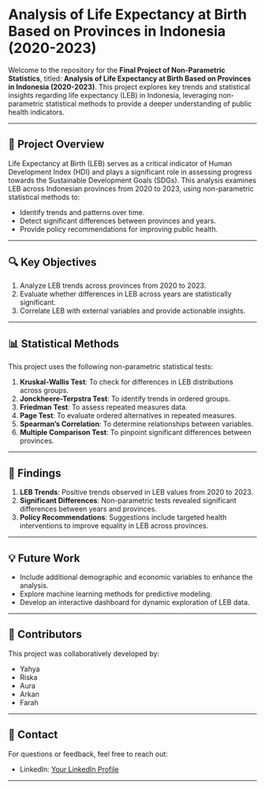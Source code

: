 # Analysis of Life Expectancy at Birth Based on Provinces in Indonesia (2020-2023)

Welcome to the repository for the **Final Project of Non-Parametric Statistics**, titled: **Analysis of Life Expectancy at Birth Based on Provinces in Indonesia (2020-2023)**. This project explores key trends and statistical insights regarding life expectancy (LEB) in Indonesia, leveraging non-parametric statistical methods to provide a deeper understanding of public health indicators.

---

## 🎯 **Project Overview**
Life Expectancy at Birth (LEB) serves as a critical indicator of Human Development Index (HDI) and plays a significant role in assessing progress towards the Sustainable Development Goals (SDGs). This analysis examines LEB across Indonesian provinces from 2020 to 2023, using non-parametric statistical methods to:
- Identify trends and patterns over time.
- Detect significant differences between provinces and years.
- Provide policy recommendations for improving public health.

---

## 🔍 **Key Objectives**
1. Analyze LEB trends across provinces from 2020 to 2023.
2. Evaluate whether differences in LEB across years are statistically significant.
3. Correlate LEB with external variables and provide actionable insights.

---

## 📊 **Statistical Methods**
This project uses the following non-parametric statistical tests:
1. **Kruskal-Wallis Test**: To check for differences in LEB distributions across groups.
2. **Jonckheere-Terpstra Test**: To identify trends in ordered groups.
3. **Friedman Test**: To assess repeated measures data.
4. **Page Test**: To evaluate ordered alternatives in repeated measures.
5. **Spearman’s Correlation**: To determine relationships between variables.
6. **Multiple Comparison Test**: To pinpoint significant differences between provinces.

---

## 📝 **Findings**
1. **LEB Trends**: Positive trends observed in LEB values from 2020 to 2023.
2. **Significant Differences**: Non-parametric tests revealed significant differences between years and provinces.
3. **Policy Recommendations**: Suggestions include targeted health interventions to improve equality in LEB across provinces.

---

## 💡 **Future Work**
- Include additional demographic and economic variables to enhance the analysis.
- Explore machine learning methods for predictive modeling.
- Develop an interactive dashboard for dynamic exploration of LEB data.

---

## 🤝 **Contributors**
This project was collaboratively developed by:
- Yahya 
- Riska 
- Aura 
- Arkan 
- Farah 

---

## 📧 **Contact**
For questions or feedback, feel free to reach out:
- LinkedIn: [Your LinkedIn Profile](https://linkedin.com/in/riska-lathifah-47ab43216/)

---
